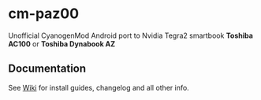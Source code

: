# cm-paz00 #
Unofficial CyanogenMod Android port to Nvidia Tegra2 smartbook **Toshiba AC100** or **Toshiba Dynabook AZ**

## Documentation ##
See <a href='https://github.com/zombah/cm-paz00/wiki'>Wiki</a> for install guides, changelog and all other info. 
